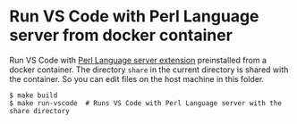 # Run VS Code with Perl Language server from docker container

Run VS Code with [Perl Language server extension](https://marketplace.visualstudio.com/items?itemName=richterger.perl) preinstalled from a docker container.
The directory `share` in the current directory is shared with the container. So you can edit files on the host machine in this folder.

```
$ make build
$ make run-vscode  # Runs VS Code with Perl Language server with the share directory
```

